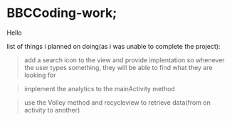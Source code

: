 # BBCCoding-work;


Hello

list of things i planned on doing(as i was unable to complete the project):

> add a search icon to the view and provide implentation so whenever the user types something, they will be able to find what they are looking for

> implement the analytics to the mainActivity method

> use the Volley method and recycleview to retrieve data(from on activity to another)

